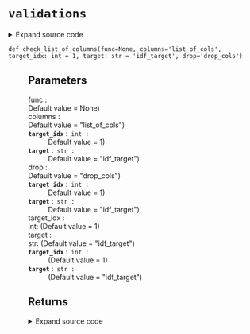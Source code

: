 # <code>validations</code>
<details class="source">
<summary>
<span>Expand source code</span>
</summary>
<pre>
```python
from functools import wraps, partial

from loguru import logger

from anovos.shared.utils import attributeType_segregation


def check_list_of_columns(
    func=None,
    columns="list_of_cols",
    target_idx: int = 1,
    target: str = "idf_target",
    drop="drop_cols",
):
    """

    Parameters
    ----------
    func :
        Default value = None)
    columns :
        Default value = "list_of_cols")
    target_idx : int :
        Default value = 1)
    target : str :
        Default value = "idf_target")
    drop :
        Default value = "drop_cols")
    target_idx : int :
        Default value = 1)
    target : str :
        Default value = "idf_target")
    target_idx :
        int:  (Default value = 1)
    target :
        str:  (Default value = "idf_target")
    target_idx: int :
         (Default value = 1)
    target: str :
         (Default value = "idf_target")

    Returns
    -------

    """
    if func is None:
        return partial(check_list_of_columns, columns=columns, target=target, drop=drop)

    @wraps(func)
    def validate(*args, **kwargs):
        """

        Parameters
        ----------
        *args :

        **kwargs :


        Returns
        -------

        """
        logger.debug("check the list of columns")

        idf_target = kwargs.get(target, "") or args[target_idx]

        if isinstance(kwargs[columns], str):
            if kwargs[columns] == "all":
                num_cols, cat_cols, other_cols = attributeType_segregation(idf_target)
                cols = num_cols + cat_cols
            else:
                cols = [x.strip() for x in kwargs[columns].split("|")]
        elif isinstance(kwargs[columns], list):
            cols = kwargs[columns]
        else:
            raise TypeError(
                f"'{columns}' must be either a string or a list of strings."
                f" Received {type(kwargs[columns])}."
            )

        if isinstance(kwargs[drop], str):
            drops = [x.strip() for x in kwargs[drop].split("|")]
        elif isinstance(kwargs[drop], list):
            drops = kwargs[drop]
        else:
            raise TypeError(
                f"'{drop}' must be either a string or a list of strings. "
                f"Received {type(kwargs[columns])}."
            )

        final_cols = list(set(e for e in cols if e not in drops))

        if not final_cols:
            raise ValueError(
                f"Empty set of columns is given. Columns to select: {cols}, columns to drop: {drops}."
            )

        if any(x not in idf_target.columns for x in final_cols):
            raise ValueError(
                f"Not all columns are in the input dataframe. "
                f"Missing columns: {set(final_cols) - set(idf_target.columns)}"
            )

        kwargs[columns] = final_cols
        kwargs[drop] = []

        return func(*args, **kwargs)

    return validate


def check_distance_method(func=None, param="method_type"):
    """

    Parameters
    ----------
    func :
        Default value = None)
    param :
        Default value = "method_type")

    Returns
    -------

    """
    if func is None:
        return partial(check_distance_method, param=param)

    @wraps(func)
    def validate(*args, **kwargs):
        """

        Parameters
        ----------
        *args :

        **kwargs :


        Returns
        -------

        """
        dist_distance_methods = kwargs[param]

        if isinstance(dist_distance_methods, str):
            if dist_distance_methods == "all":
                dist_distance_methods = ["PSI", "JSD", "HD", "KS"]
            else:
                dist_distance_methods = [
                    x.strip() for x in dist_distance_methods.split("|")
                ]

        if any(x not in ("PSI", "JSD", "HD", "KS") for x in dist_distance_methods):
            raise TypeError(f"Invalid input for {param}")

        kwargs[param] = dist_distance_methods

        return func(*args, **kwargs)

    return validate
```
</pre>
</details>
## Functions
<dl>
<dt id="anovos.drift.validations.check_distance_method"><code class="name flex">
<span>def <span class="ident">check_distance_method</span></span>(<span>func=None, param='method_type')</span>
</code></dt>
<dd>
<div class="desc"><h2 id="parameters">Parameters</h2>
<p>func :
Default value = None)
param :
Default value = "method_type")</p>
<h2 id="returns">Returns</h2></div>
<details class="source">
<summary>
<span>Expand source code</span>
</summary>
<pre>
```python
def check_distance_method(func=None, param="method_type"):
    """

    Parameters
    ----------
    func :
        Default value = None)
    param :
        Default value = "method_type")

    Returns
    -------

    """
    if func is None:
        return partial(check_distance_method, param=param)

    @wraps(func)
    def validate(*args, **kwargs):
        """

        Parameters
        ----------
        *args :

        **kwargs :


        Returns
        -------

        """
        dist_distance_methods = kwargs[param]

        if isinstance(dist_distance_methods, str):
            if dist_distance_methods == "all":
                dist_distance_methods = ["PSI", "JSD", "HD", "KS"]
            else:
                dist_distance_methods = [
                    x.strip() for x in dist_distance_methods.split("|")
                ]

        if any(x not in ("PSI", "JSD", "HD", "KS") for x in dist_distance_methods):
            raise TypeError(f"Invalid input for {param}")

        kwargs[param] = dist_distance_methods

        return func(*args, **kwargs)

    return validate
```
</pre>
</details>
</dd>
<dt id="anovos.drift.validations.check_list_of_columns"><code class="name flex">
<span>def <span class="ident">check_list_of_columns</span></span>(<span>func=None, columns='list_of_cols', target_idx: int = 1, target: str = 'idf_target', drop='drop_cols')</span>
</code></dt>
<dd>
<div class="desc"><h2 id="parameters">Parameters</h2>
<dl>
<dt>func :</dt>
<dt>Default value = None)</dt>
<dt>columns :</dt>
<dt>Default value = "list_of_cols")</dt>
<dt><strong><code>target_idx</code></strong> :&ensp;<code>int :</code></dt>
<dd>Default value = 1)</dd>
<dt><strong><code>target</code></strong> :&ensp;<code>str :</code></dt>
<dd>Default value = "idf_target")</dd>
<dt>drop :</dt>
<dt>Default value = "drop_cols")</dt>
<dt><strong><code>target_idx</code></strong> :&ensp;<code>int :</code></dt>
<dd>Default value = 1)</dd>
<dt><strong><code>target</code></strong> :&ensp;<code>str :</code></dt>
<dd>Default value = "idf_target")</dd>
<dt>target_idx :</dt>
<dt>int:
(Default value = 1)</dt>
<dt>target :</dt>
<dt>str:
(Default value = "idf_target")</dt>
<dt><strong><code>target_idx</code></strong> :&ensp;<code>int :</code></dt>
<dd>(Default value = 1)</dd>
<dt><strong><code>target</code></strong> :&ensp;<code>str :</code></dt>
<dd>(Default value = "idf_target")</dd>
</dl>
<h2 id="returns">Returns</h2></div>
<details class="source">
<summary>
<span>Expand source code</span>
</summary>
<pre>
```python
def check_list_of_columns(
    func=None,
    columns="list_of_cols",
    target_idx: int = 1,
    target: str = "idf_target",
    drop="drop_cols",
):
    """

    Parameters
    ----------
    func :
        Default value = None)
    columns :
        Default value = "list_of_cols")
    target_idx : int :
        Default value = 1)
    target : str :
        Default value = "idf_target")
    drop :
        Default value = "drop_cols")
    target_idx : int :
        Default value = 1)
    target : str :
        Default value = "idf_target")
    target_idx :
        int:  (Default value = 1)
    target :
        str:  (Default value = "idf_target")
    target_idx: int :
         (Default value = 1)
    target: str :
         (Default value = "idf_target")

    Returns
    -------

    """
    if func is None:
        return partial(check_list_of_columns, columns=columns, target=target, drop=drop)

    @wraps(func)
    def validate(*args, **kwargs):
        """

        Parameters
        ----------
        *args :

        **kwargs :


        Returns
        -------

        """
        logger.debug("check the list of columns")

        idf_target = kwargs.get(target, "") or args[target_idx]

        if isinstance(kwargs[columns], str):
            if kwargs[columns] == "all":
                num_cols, cat_cols, other_cols = attributeType_segregation(idf_target)
                cols = num_cols + cat_cols
            else:
                cols = [x.strip() for x in kwargs[columns].split("|")]
        elif isinstance(kwargs[columns], list):
            cols = kwargs[columns]
        else:
            raise TypeError(
                f"'{columns}' must be either a string or a list of strings."
                f" Received {type(kwargs[columns])}."
            )

        if isinstance(kwargs[drop], str):
            drops = [x.strip() for x in kwargs[drop].split("|")]
        elif isinstance(kwargs[drop], list):
            drops = kwargs[drop]
        else:
            raise TypeError(
                f"'{drop}' must be either a string or a list of strings. "
                f"Received {type(kwargs[columns])}."
            )

        final_cols = list(set(e for e in cols if e not in drops))

        if not final_cols:
            raise ValueError(
                f"Empty set of columns is given. Columns to select: {cols}, columns to drop: {drops}."
            )

        if any(x not in idf_target.columns for x in final_cols):
            raise ValueError(
                f"Not all columns are in the input dataframe. "
                f"Missing columns: {set(final_cols) - set(idf_target.columns)}"
            )

        kwargs[columns] = final_cols
        kwargs[drop] = []

        return func(*args, **kwargs)

    return validate
```
</pre>
</details>
</dd>
</dl>